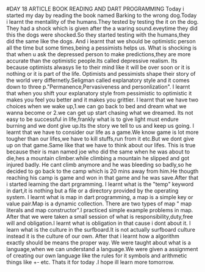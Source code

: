 #DAY 18 ARTICLE
BOOK READING AND DART PROGRAMMING
Today i started my day by reading the book named Barking to the wrong dog.Today i learnt the mentallity of the humans.They tested by testing the it on the dog.
They had a shock which is given after the a waring sound.eveytime they did this the dogs were shocked.So they started testing with the humans,they did the same like the dogs.
And i learnt that we should be optimistic person all the time but some times,being a pessimists helps us.
What is shocking is that when u ask the depressed person to make predictions,they are more accurate than the optimistic people.Its called depressive realism.
Its because optimists alwasys lie to their mind like it will be over soon or it is nothing or it is part of the life.
Optimists and pessimists shape their story of the world very differnetly.Seligman called explanatory style and it comes down to three p."Permanence,Pervasiveness and personlization".
I learnt that when you shift your explanatory style from pessimistic to optimistic it makes you feel you better and it makes you grittier.
I learnt that we have two choices when we wake up,1.we can go back to bed and dream what we wanna become or 2.we can get up start chasing what we dreamed.
Its not easy to be successful in life,frankly what is to give light must endure burning and we dont give up.Its the story we tell to us and keep us going.
I learnt that we have to consider our life as a game.We know game is lot more tougher than our lifes,we have to kill stuffs,run from it etc.But we dont give up on that game.Same like that we have to think about our lifes.
This is true because their is man named joe who did the same when he was about to die,hes a mountain climber.while climbing a mountain he slipped and got injured badly.
He cant climb anymore and he was bleeding so badly,so he decided to go back to the camp which is 20 mins away from him.He thougth reaching his camp is game and won in that game and he was save.After that i started learning the dart prgramming.
I learnt what is the "temp" keyword in dart,it is nothing but a file or a directory provided by the operating system.
I learnt what is map in dart programming, a map is a simple key or value pair.Map is a dynamic collection.
There are two types of map " map literals and map constructor".I practiced simple example problems in map.
After that we were taken a small session of what is responsibility,duty,free will and obligation.I learnt what is obligation in that cause i dont about it.
I learn what is the culture in the surfboard.It is not actually surfboard culture instead it is the culture of our own.
After that i learnt how a algorithm exactly should be means the proper way.
We were taught about what is a language,when we can understand a language.We were given a assignment of creating our own language like the rules for it symbols and arithmetic things like +- etc.
Thats it for today .I hope ill learn more tomorrow.
 
